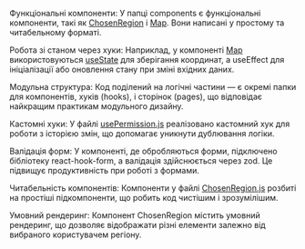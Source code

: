 Функціональні компоненти: У папці components є функціональні компоненти, такі як [ChosenRegion](https://github.com/Vanchik21/React/blob/master/Lab01/src/components/ChosenRegion.jsx) і [Map](https://github.com/Vanchik21/React/blob/master/Lab01/src/components/Map.jsx). Вони написані у простому та читабельному форматі.

Робота зі станом через хуки: Наприклад, у компоненті [Map](https://github.com/Vanchik21/React/blob/master/Lab01/src/components/Map.jsx) використовуються [useState](https://github.com/Vanchik21/React/blob/bb3c6d4b8d93cbc5acb771694c3674c8ad6e6f32/Lab01/src/components/Map.jsx#L3C1-L3C33) для зберігання координат, а useEffect для ініціалізації або оновлення стану при зміні вхідних даних.

Модульна структура: Код поділений на логічні частини — є окремі папки для компонентів, хуків (hooks), і сторінок (pages), що відповідає найкращим практикам модульного дизайну.

Кастомні хуки: У файлі [usePermission.js](https://github.com/Vanchik21/React/blob/master/Lab02/hooks/usePermission.js) реалізовано кастомний хук для роботи з історією змін, що допомагає уникнути дублювання логіки.

Валідація форм: У компоненті, де обробляються форми, підключено бібліотеку react-hook-form, а валідація здійснюється через zod. Це підвищує продуктивність при роботі з формами.

Читабельність компонентів: Компоненти у файлі [ChosenRegion.js](https://github.com/Vanchik21/React/blob/master/Lab01/src/components/ChosenRegion.jsx) розбиті на простіші підкомпоненти, що робить код чистішим і зрозумілішим.

Умовний рендеринг: Компонент ChosenRegion містить умовний рендеринг, що дозволяє відображати різні елементи залежно від вибраного користувачем регіону.